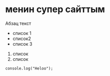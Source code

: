 # менин супер сайттым

Абзац текст

- список 1
- список2
- список 3

1. список
2. список

```
console.log("Heloo");
```
